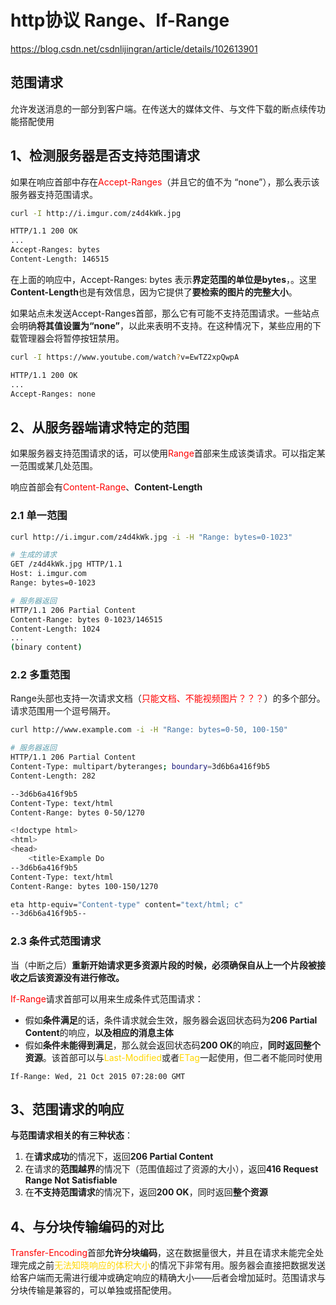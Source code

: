 # http协议 Range、If-Range

https://blog.csdn.net/csdnlijingran/article/details/102613901

## 范围请求

允许发送消息的一部分到客户端。在传送大的媒体文件、与文件下载的断点续传功能搭配使用

## 1、检测服务器是否支持范围请求

如果在响应首部中存在<font color=red>Accept-Ranges</font>（并且它的值不为 “none”），那么表示该服务器支持范围请求。

```sh
curl -I http://i.imgur.com/z4d4kWk.jpg

HTTP/1.1 200 OK
...
Accept-Ranges: bytes
Content-Length: 146515
```

在上面的响应中，Accept-Ranges: bytes 表示**界定范围的单位是bytes**，。这里**Content-Length**也是有效信息，因为它提供了**要检索的图片的完整大小**。

如果站点未发送Accept-Ranges首部，那么它有可能不支持范围请求。一些站点会明确**将其值设置为“none”**，以此来表明不支持。在这种情况下，某些应用的下载管理器会将暂停按钮禁用。

```sh
curl -I https://www.youtube.com/watch?v=EwTZ2xpQwpA

HTTP/1.1 200 OK
...
Accept-Ranges: none
```

## 2、从服务器端请求特定的范围

如果服务器支持范围请求的话，可以使用<font color=red>Range</font>首部来生成该类请求。可以指定某一范围或某几处范围。

响应首部会有<font color=red>Content-Range</font>、**Content-Length**

### 2.1 单一范围

```sh
curl http://i.imgur.com/z4d4kWk.jpg -i -H "Range: bytes=0-1023"

# 生成的请求
GET /z4d4kWk.jpg HTTP/1.1
Host: i.imgur.com
Range: bytes=0-1023

# 服务器返回
HTTP/1.1 206 Partial Content
Content-Range: bytes 0-1023/146515
Content-Length: 1024
...
(binary content)
```

### 2.2 多重范围

Range头部也支持一次请求文档（<font color=red>只能文档、不能视频图片？？？</font>）的多个部分。请求范围用一个逗号隔开。

```sh
curl http://www.example.com -i -H "Range: bytes=0-50, 100-150"

# 服务器返回
HTTP/1.1 206 Partial Content
Content-Type: multipart/byteranges; boundary=3d6b6a416f9b5
Content-Length: 282

--3d6b6a416f9b5
Content-Type: text/html
Content-Range: bytes 0-50/1270

<!doctype html>
<html>
<head>
	<title>Example Do
--3d6b6a416f9b5
Content-Type: text/html
Content-Range: bytes 100-150/1270

eta http-equiv="Content-type" content="text/html; c"
--3d6b6a416f9b5--
```

### 2.3 条件式范围请求

当（中断之后）**重新开始请求更多资源片段的时候，必须确保自从上一个片段被接收之后该资源没有进行修改。**

<font color=red>If-Range</font>请求首部可以用来生成条件式范围请求：

- 假如**条件满足**的话，条件请求就会生效，服务器会返回状态码为**206 Partial Content**的响应，**以及相应的消息主体**
- 假如**条件未能得到满足**，那么就会返回状态码**200 OK**的响应，**同时返回整个资源**。该首部可以与<font color=gold>Last-Modified</font>或者<font color=gold>ETag</font>一起使用，但二者不能同时使用

```
If-Range: Wed, 21 Oct 2015 07:28:00 GMT
```

## 3、范围请求的响应

**与范围请求相关的有三种状态**：

1. 在**请求成功**的情况下，返回**206 Partial Content**
2. 在请求的**范围越界**的情况下（范围值超过了资源的大小），返回**416 Request Range Not Satisfiable**
3. 在**不支持范围请求**的情况下，返回**200 OK**，同时返回**整个资源**

## 4、与分块传输编码的对比

<font color=red>Transfer-Encoding</font>首部**允许分块编码**，这在数据量很大，并且在请求未能完全处理完成之前<font color=gold>无法知晓响应的体积大小</font>的情况下非常有用。服务器会直接把数据发送给客户端而无需进行缓冲或确定响应的精确大小——后者会增加延时。范围请求与分块传输是兼容的，可以单独或搭配使用。